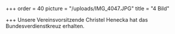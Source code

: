 +++
order = 40
picture = "/uploads/IMG_4047.JPG"
title = "4 Bild"

+++
Unsere Vereinsvorsitzende Christel Henecka hat das Bundesverdienstkreuz erhalten. 